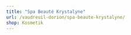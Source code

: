 ```yaml
---
title: "Spa Beauté Krystalyne"
url: /vaudreuil-dorion/spa-beaute-krystalyne/
shop: Kosmetik
---
```

